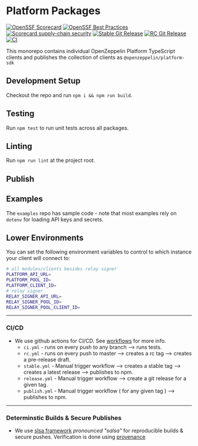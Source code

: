 # Platform Packages

<!-- TODO: Confirm these are all populating with data -->

[![OpenSSF Scorecard](https://api.securityscorecards.dev/projects/github.com/OpenZeppelin/platform-sdk/badge)](https://api.securityscorecards.dev/projects/github.com/OpenZeppelin/platform-sdk)
[![OpenSSF Best Practices](https://bestpractices.coreinfrastructure.org/projects/7395/badge)](https://bestpractices.coreinfrastructure.org/projects/7395)
[![Scorecard supply-chain security](https://github.com/OpenZeppelin/platform-sdk/actions/workflows/scorecard.yml/badge.svg)](https://github.com/OpenZeppelin/platform-sdk/actions/workflows/scorecard.yml)
[![Stable Git Release](https://github.com/OpenZeppelin/platform-sdk/actions/workflows/stable.yml/badge.svg)](https://github.com/OpenZeppelin/platform-sdk/actions/workflows/stable.yml)
[![RC Git Release](https://github.com/OpenZeppelin/platform-sdk/actions/workflows/rc.yml/badge.svg)](https://github.com/OpenZeppelin/platform-sdk/actions/workflows/rc.yml)
[![CI](https://github.com/OpenZeppelin/platform-sdk/actions/workflows/ci.yml/badge.svg)](https://github.com/OpenZeppelin/platform-sdk/actions/workflows/ci.yml)

This monorepo contains individual OpenZeppelin Platform TypeScript clients and publishes the collection of clients as `@openzeppelin/platform-sdk`

## Development Setup

Checkout the repo and run `npm i && npm run build`.

## Testing

Run `npm test` to run unit tests across all packages.

## Linting

Run `npm run lint` at the project root.

## Publish

<!-- TODO: define publish steps re Github CI - this section could be deleted if we want to just document this internally -->

## Examples

The `examples` repo has sample code  - note that most examples rely on `dotenv` for loading API keys and secrets. 

## Lower Environments

You can set the following environment variables to control to which instance your client will connect to:

```bash
# all modules/clients besides relay signer
PLATFORM_API_URL=
PLATFORM_POOL_ID=
PLATFORM_CLIENT_ID=
# relay signer
RELAY_SIGNER_API_URL=
RELAY_SIGNER_POOL_ID=
RELAY_SIGNER_POOL_CLIENT_ID=
```

---

### CI/CD

<!-- TODO: once we have CI/CD steps fully defined we should validate this is accurate -->

- We use github actions for CI/CD. See [workflows](.github/workflows) for more info.
  - `ci.yml` - runs on every push to any branch --> runs tests.
  - `rc.yml` - runs on every push to master --> creates a rc tag --> creates a pre-release draft.
  - `stable.yml` - Manual trigger workflow --> creates a stable tag --> creates a latest release --> publishes to npm.
  - `release.yml` - Manual trigger workflow --> create a git release for a given tag.
  - `publish.yml` - Manual trigger workflow ( for any given tag ) --> publishes to npm.

---

### Determinstic Builds & Secure Publishes

- We use [slsa framework](https://slsa.dev/) _pronounced "salsa"_ for reproducible builds & secure pushes. Verification is done using [provenance](https://slsa.dev/provenance/v1)
